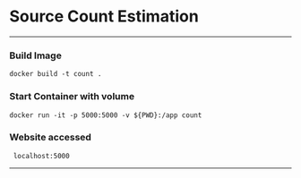 # Source Count Estimation 

***
### Build Image

```
docker build -t count . 
```

### Start Container with volume

```
docker run -it -p 5000:5000 -v ${PWD}:/app count 
```
### Website accessed

```
 localhost:5000
```
***